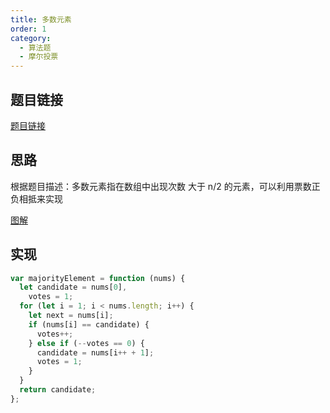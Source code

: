 ```yaml
---
title: 多数元素
order: 1
category:
  - 算法题
  - 摩尔投票
---
```


## 题目链接

[题目链接](https://leetcode.cn/problems/majority-element/solutions/2362000/169-duo-shu-yuan-su-mo-er-tou-piao-qing-ledrh/?envType=study-plan-v2&envId=top-interview-150)

## 思路

根据题目描述：多数元素指在数组中出现次数 大于 n/2 的元素，可以利用票数正负相抵来实现

[图解](https://leetcode.cn/problems/majority-element/solutions/2362000/169-duo-shu-yuan-su-mo-er-tou-piao-qing-ledrh/?envType=study-plan-v2&envId=top-interview-150)

## 实现

```js
var majorityElement = function (nums) {
  let candidate = nums[0],
    votes = 1;
  for (let i = 1; i < nums.length; i++) {
    let next = nums[i];
    if (nums[i] == candidate) {
      votes++;
    } else if (--votes == 0) {
      candidate = nums[i++ + 1];
      votes = 1;
    }
  }
  return candidate;
};
```
